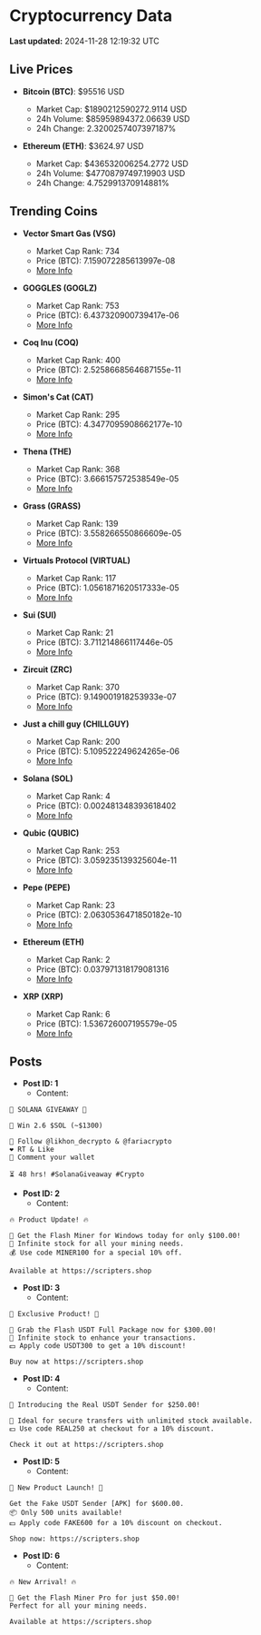 # Cryptocurrency Data

**Last updated:** 2024-11-28 12:19:32 UTC

## Live Prices
- **Bitcoin (BTC)**: $95516 USD
  - Market Cap: $1890212590272.9114 USD
  - 24h Volume: $85959894372.06639 USD
  - 24h Change: 2.3200257407397187%

- **Ethereum (ETH)**: $3624.97 USD
  - Market Cap: $436532006254.2772 USD
  - 24h Volume: $47708797497.19903 USD
  - 24h Change: 4.752991370914881%

## Trending Coins
- **Vector Smart Gas (VSG)**
  - Market Cap Rank: 734
  - Price (BTC): 7.159072285613997e-08
  - [More Info](https://www.coingecko.com/en/coins/vector-smart-gas)

- **GOGGLES (GOGLZ)**
  - Market Cap Rank: 753
  - Price (BTC): 6.437320900739417e-06
  - [More Info](https://www.coingecko.com/en/coins/goggles)

- **Coq Inu (COQ)**
  - Market Cap Rank: 400
  - Price (BTC): 2.5258668564687155e-11
  - [More Info](https://www.coingecko.com/en/coins/coq-inu)

- **Simon's Cat (CAT)**
  - Market Cap Rank: 295
  - Price (BTC): 4.3477095908662177e-10
  - [More Info](https://www.coingecko.com/en/coins/simons-cat)

- **Thena (THE)**
  - Market Cap Rank: 368
  - Price (BTC): 3.666157572538549e-05
  - [More Info](https://www.coingecko.com/en/coins/thena)

- **Grass (GRASS)**
  - Market Cap Rank: 139
  - Price (BTC): 3.558266550866609e-05
  - [More Info](https://www.coingecko.com/en/coins/grass)

- **Virtuals Protocol (VIRTUAL)**
  - Market Cap Rank: 117
  - Price (BTC): 1.0561871620517333e-05
  - [More Info](https://www.coingecko.com/en/coins/virtual-protocol)

- **Sui (SUI)**
  - Market Cap Rank: 21
  - Price (BTC): 3.711214866117446e-05
  - [More Info](https://www.coingecko.com/en/coins/sui)

- **Zircuit (ZRC)**
  - Market Cap Rank: 370
  - Price (BTC): 9.149001918253933e-07
  - [More Info](https://www.coingecko.com/en/coins/zircuit)

- **Just a chill guy (CHILLGUY)**
  - Market Cap Rank: 200
  - Price (BTC): 5.109522249624265e-06
  - [More Info](https://www.coingecko.com/en/coins/just-a-chill-guy)

- **Solana (SOL)**
  - Market Cap Rank: 4
  - Price (BTC): 0.002481348393618402
  - [More Info](https://www.coingecko.com/en/coins/solana)

- **Qubic (QUBIC)**
  - Market Cap Rank: 253
  - Price (BTC): 3.059235139325604e-11
  - [More Info](https://www.coingecko.com/en/coins/qubic)

- **Pepe (PEPE)**
  - Market Cap Rank: 23
  - Price (BTC): 2.0630536471850182e-10
  - [More Info](https://www.coingecko.com/en/coins/pepe)

- **Ethereum (ETH)**
  - Market Cap Rank: 2
  - Price (BTC): 0.037971318179081316
  - [More Info](https://www.coingecko.com/en/coins/ethereum)

- **XRP (XRP)**
  - Market Cap Rank: 6
  - Price (BTC): 1.536726007195579e-05
  - [More Info](https://www.coingecko.com/en/coins/xrp)

## Posts
- **Post ID: 1**
  - Content:
```
🚀 SOLANA GIVEAWAY 🚀

🎁 Win 2.6 $SOL (~$1300)

🤝 Follow @likhon_decrypto & @fariacrypto
❤️ RT & Like
💬 Comment your wallet

⏳ 48 hrs! #SolanaGiveaway #Crypto
```

- **Post ID: 2**
  - Content:
```
🔥 Product Update! 🔥

🚀 Get the Flash Miner for Windows today for only $100.00!
🔋 Infinite stock for all your mining needs.
💰 Use code MINER100 for a special 10% off.

Available at https://scripters.shop
```

- **Post ID: 3**
  - Content:
```
🎁 Exclusive Product! 🎁

💸 Grab the Flash USDT Full Package now for $300.00!
🎉 Infinite stock to enhance your transactions.
💵 Apply code USDT300 to get a 10% discount!

Buy now at https://scripters.shop
```

- **Post ID: 4**
  - Content:
```
💎 Introducing the Real USDT Sender for $250.00!

💼 Ideal for secure transfers with unlimited stock available.
💵 Use code REAL250 at checkout for a 10% discount.

Check it out at https://scripters.shop
```

- **Post ID: 5**
  - Content:
```
🚀 New Product Launch! 🚀

Get the Fake USDT Sender [APK] for $600.00.
📦 Only 500 units available!
💵 Apply code FAKE600 for a 10% discount on checkout.

Shop now: https://scripters.shop
```

- **Post ID: 6**
  - Content:
```
🔥 New Arrival! 🔥

💸 Get the Flash Miner Pro for just $50.00!
Perfect for all your mining needs.

Available at https://scripters.shop
```

